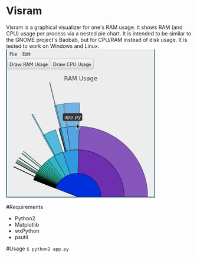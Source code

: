 Visram
======

Visram is a graphical visualizer for one's RAM usage. It shows RAM (and CPU) usage per process via a nested pie chart. It is intended to be similar to the GNOME project's Baobab, but for CPU/RAM instead of disk usage. It is tested to work on Windows and Linux.
![Screenshot](screenshot.png)

#Requirements
- Python2
- Matplotlib
- wxPython
- psutil

#Usage
`$ python2 app.py`
